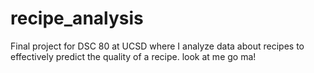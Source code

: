 # recipe_analysis
Final project for DSC 80 at UCSD where I analyze data about recipes to effectively predict the quality of a recipe.
look at me go ma!